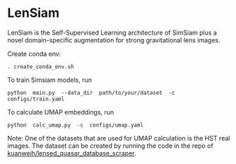# LenSiam
LenSiam is the Self-Supervised Learning architecture of SimSiam plus a novel domain-specific augmentation for strong gravitational lens images. 


Create conda env:  
```
. create_conda_env.sh
```


To train Simsiam models, run  
```
python  main.py  --data_dir  path/to/your/dataset  -c  configs/train.yaml
```


To calculate UMAP embeddings, run
```
python  calc_umap.py  -c  configs/umap.yaml
```

Note: One of the datasets that are used for UMAP calculation is the HST real images. The dataset can be created by running the code in the repo of [kuanweih/lensed_quasar_database_scraper](https://github.com/kuanweih/lensed_quasar_database_scraper).
